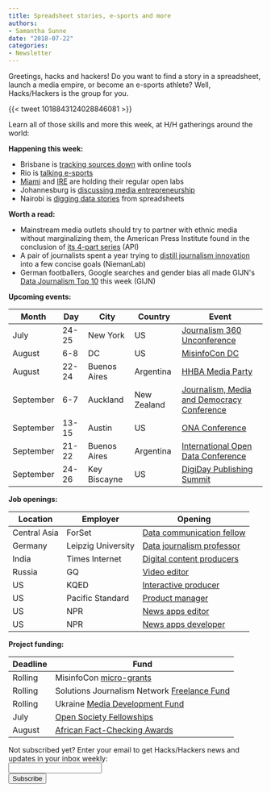 ```yaml
---
title: Spreadsheet stories, e-sports and more
authors: 
- Samantha Sunne
date: "2018-07-22"
categories:
- Newsletter
---
```


Greetings, hacks and hackers! Do you want to find a story in a spreadsheet, launch a media empire, or become an e-sports athlete? Well, Hacks/Hackers is the group for you.

{{< tweet 1018843124028846081 >}}

Learn all of those skills and more this week, at H/H gatherings around the world:

**Happening this week:**

* Brisbane is [tracking sources down](https://www.meetup.com/Hacks-Hackers-Brisbane/events/251038592/) with online tools
* Rio is [talking e-sports](https://www.meetup.com/Hacks-Hackers-Rio/events/252977233/)
* [Miami](http://www.meetup.com/Hacks-Hackers-Miami/) and [IRE](http://www.meetup.com/hackshackersIRE/) are holding their regular open labs
* Johannesburg is [discussing media entrepreneurship](https://www.meetup.com/HacksHackersAfrica/events/252831191/)
* Nairobi is [digging data stories](https://www.facebook.com/events/2063788797217020/) from spreadsheets

**Worth a read:**

* Mainstream media outlets should try to partner with ethnic media without marginalizing them, the American Press Institute found in the conclusion of [its 4-part series](https://www.americanpressinstitute.org/publications/reports/strategy-studies/ethnic-mainstream-collaboration/) (API)
* A pair of journalists spent a year trying to [distill journalism innovation](http://www.niemanlab.org/2018/07/54-newsrooms-9-countries-and-9-core-ideas-heres-what-two-researchers-found-in-a-yearlong-quest-for-journalism-innovation/) into a few concise goals (NiemanLab)
* German footballers, Google searches and gender bias all made GIJN's [Data Journalism Top 10](https://gijn.org/2018/07/19/gijns-data-journalism-top-10-footballers-salaries-google-trends-and-gender-bias-with-pudding/) this week (GIJN)

**Upcoming events:**

| Month | Day | City | Country | Event |
| ----- | --- | ---- | ------- | ----- |
July | 24-25 | New York | US | [Journalism 360 Unconference](https://www.eventbrite.com/e/journalism-360-unconference-tickets-45516049730)
August | 6-8 | DC | US | [MisinfoCon DC](https://misinfocon.com/misinfocon-4-0-washington-dc-1b6ed42c5514)
August | 22-24 | Buenos Aires | Argentina | [HHBA Media Party](http://mediaparty.info/)
September | 6-7 | Auckland | New Zealand | [Journalism, Media and Democracy Conference](http://www.aut.ac.nz/study-at-aut/study-areas/communications/research/journalism,-media-and-democracy-research-centre/conferences)
September | 13-15 | Austin | US | [ONA Conference](https://ona18.journalists.org/)
September | 21-22 | Buenos Aires | Argentina | [International Open Data Conference](https://twitter.com/search?q=%23IODC18&src=typd)
September |  24-26 | Key Biscayne | US | [DigiDay Publishing Summit](https://digiday.com/event/2018-september-digiday-publishing-summit/)

**Job openings:**

| Location | Employer | Opening |
| -------- | -------- | ------- |
Central Asia | ForSet | [Data communication fellow](https://docs.google.com/forms/d/e/1FAIpQLSd2O4CkGOoleLfUPljPz1dBUkMuiKmxeQHFaIwFvYgfIZuEXw/viewform)
Germany | Leipzig University | [Data journalism professor](https://www.uni-leipzig.de/universitaet/stellen-und-ausbildung/stellenausschreibungen/hochschullehrer-und-leiter.html#c207312)
India | Times Internet | [Digital content producers](https://press.us12.list-manage.com/track/click?u=9c6c789dfe911a7c7977528db&id=398bdd472d&e=a5e52023bb)
Russia | GQ | [Video editor](https://press.us12.list-manage.com/track/click?u=9c6c789dfe911a7c7977528db&id=7b95c3b742&e=a5e52023bb)
US | KQED | [Interactive producer](https://twitter.us7.list-manage.com/track/click?u=818b59cc06f8b8376dd59bcf8&id=75a07dce9b&e=aa8bee9666)
US | Pacific Standard | [Product manager](https://twitter.us7.list-manage.com/track/click?u=818b59cc06f8b8376dd59bcf8&id=d8f95c3ccb&e=aa8bee9666)
US | NPR | [News apps editor](https://twitter.us7.list-manage.com/track/click?u=818b59cc06f8b8376dd59bcf8&id=9ef825c943&e=aa8bee9666)
US | NPR | [News apps developer](https://twitter.us7.list-manage.com/track/click?u=818b59cc06f8b8376dd59bcf8&id=59d241442a&e=aa8bee9666)

**Project funding:**

| Deadline | Fund |
| -------- | ---- |
Rolling | MisinfoCon [micro-grants](https://docs.google.com/forms/d/e/1FAIpQLScyX13mJU0DLUaoAFijjClCOUbzKrdqfFR2gMwv0eXVKJYXyQ/viewform?c=0&w=1)
Rolling | Solutions Journalism Network [Freelance Fund](https://thewholestory.solutionsjournalism.org/now-offering-travel-funds-for-freelancers-857c49f9b395)
Rolling | Ukraine [Media Development Fund](http://ijnet.org/en/opportunities/media-development-grants-available-ukraine)
July | [Open Society Fellowships](http://ijnet.org/en/opportunities/open-society-fellowship-open-worldwide)
August | [African Fact-Checking Awards](https://africacheck.org/how-to-fact-check/the-african-fact-checking-awards/)

<div id="mc_embed_signup"><form id="mc-embedded-subscribe-form" class="validate" action="//hackshackers.us1.list-manage.com/subscribe/post?u=c56f2e53d5ed6ef87f8aaa75c&amp;id=fb2bc6f10b" method="post" name="mc-embedded-subscribe-form" novalidate="" target="_blank">

<div id="mc_embed_signup_scroll">

<div class="mc-field-group"><label for="mce-EMAIL">Not subscribed yet? Enter your email to get Hacks/Hackers news and updates in your inbox weekly:  </label></div>

<div class="mc-field-group"><input id="mce-EMAIL" class="required email" name="EMAIL" type="email" value="" /></div>

<!-- real people should not fill this in and expect good things - do not remove this or risk form bot signups-->

<div style="position: absolute; left: -5000px;"><input tabindex="-1" name="b_c56f2e53d5ed6ef87f8aaa75c_fb2bc6f10b" type="text" value="" /></div>

<div class="clear"><input id="mc-embedded-subscribe" class="button" name="subscribe" type="submit" value="Subscribe" /></div>

</div>

</form></div>

<!--End mc_embed_signup-->

<meta name="twitter:card" content="summary">

<meta name="twitter:image:src" content="https://hackshackers.com/content-images/about/hackshackers_logomark.png">

